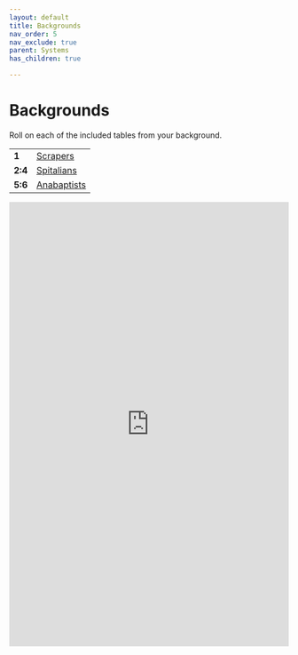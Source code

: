 ```yaml
---
layout: default
title: Backgrounds
nav_order: 5
nav_exclude: true
parent: Systems
has_children: true

---
```


# Backgrounds

Roll on each of the included tables from your background.

|         |                               |
| ------- | ----------------------------- |
| **1**   | [Scrapers](scrapers.md)       |
| **2:4** | [Spitalians](spitalians.md)   |
| **5:6** | [Anabaptists](anabaptists.md) |

<iframe style="border: 0; width:100%; height: 800px; overflow: auto;" src="https://degenesis.com/world/cults/"></iframe>
